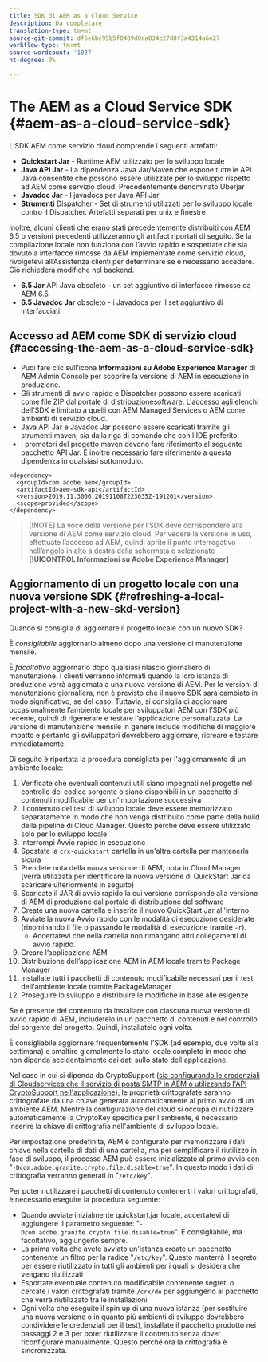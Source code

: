 ```yaml
---
title: SDK di AEM as a Cloud Service
description: Da completare
translation-type: tm+mt
source-git-commit: df6e6bc95b5f0489d0da034c27d8f3a4314a6e27
workflow-type: tm+mt
source-wordcount: '1027'
ht-degree: 0%

---
```



# The AEM as a Cloud Service SDK {#aem-as-a-cloud-service-sdk}

L’SDK AEM come servizio cloud comprende i seguenti artefatti:

* **Quickstart Jar** - Runtime AEM utilizzato per lo sviluppo locale
* **Java API Jar** - La dipendenza Java Jar/Maven che espone tutte le API Java consentite che possono essere utilizzate per lo sviluppo rispetto ad AEM come servizio cloud. Precedentemente denominato Uberjar
* **Javadoc Jar** - I javadocs per Java API Jar
* **Strumenti** Dispatcher - Set di strumenti utilizzati per lo sviluppo locale contro il Dispatcher. Artefatti separati per unix e finestre

Inoltre, alcuni clienti che erano stati precedentemente distribuiti con AEM 6.5 o versioni precedenti utilizzeranno gli artifact riportati di seguito. Se la compilazione locale non funziona con l’avvio rapido e sospettate che sia dovuto a interfacce rimosse da AEM implementate come servizio cloud, rivolgetevi all’Assistenza clienti per determinare se è necessario accedere. Ciò richiederà modifiche nel backend.

* **6.5 Jar** API Java obsoleto - un set aggiuntivo di interfacce rimosse da AEM 6.5
* **6.5 Javadoc Jar** obsoleto - i Javadocs per il set aggiuntivo di interfacciati

## Accesso ad AEM come SDK di servizio cloud {#accessing-the-aem-as-a-cloud-service-sdk}

* Puoi fare clic sull’icona **Informazioni su Adobe Experience Manager** di AEM Admin Console per scoprire la versione di AEM in esecuzione in produzione.
* Gli strumenti di avvio rapido e Dispatcher possono essere scaricati come file ZIP dal portale [di distribuzione](https://experience.adobe.com/#/downloads/content/software-distribution/en/aemcloud.html)software. L&#39;accesso agli elenchi dell&#39;SDK è limitato a quelli con AEM Managed Services o AEM come ambienti di servizio cloud.
* Java API Jar e Javadoc Jar possono essere scaricati tramite gli strumenti maven, sia dalla riga di comando che con l&#39;IDE preferito.
* I promotori del progetto maven devono fare riferimento al seguente pacchetto API Jar. È inoltre necessario fare riferimento a questa dipendenza in qualsiasi sottomodulo.

```
<dependency>
  <groupId>com.adobe.aem</groupId>
  <artifactId>aem-sdk-api</artifactId>
  <version>2019.11.3006.20191108T223635Z-191201</version>
  <scope>provided</scope>
</dependency>
```

>[!NOTE] La voce della versione per l’SDK deve corrispondere alla versione di AEM come servizio cloud. Per vedere la versione in uso, effettuate l’accesso ad AEM, quindi aprite il punto interrogativo nell’angolo in alto a destra della schermata e selezionate **[!UICONTROL Informazioni su Adobe Experience Manager]**


## Aggiornamento di un progetto locale con una nuova versione SDK {#refreshing-a-local-project-with-a-new-skd-version}

Quando si consiglia di aggiornare il progetto locale con un nuovo SDK?

È *consigliabile* aggiornarlo almeno dopo una versione di manutenzione mensile.

È *facoltativo* aggiornarlo dopo qualsiasi rilascio giornaliero di manutenzione. I clienti verranno informati quando la loro istanza di produzione verrà aggiornata a una nuova versione di AEM. Per le versioni di manutenzione giornaliera, non è previsto che il nuovo SDK sarà cambiato in modo significativo, se del caso. Tuttavia, si consiglia di aggiornare occasionalmente l’ambiente locale per sviluppatori AEM con l’SDK più recente, quindi di rigenerare e testare l’applicazione personalizzata. La versione di manutenzione mensile in genere include modifiche di maggiore impatto e pertanto gli sviluppatori dovrebbero aggiornare, ricreare e testare immediatamente.

Di seguito è riportata la procedura consigliata per l&#39;aggiornamento di un ambiente locale:

1. Verificate che eventuali contenuti utili siano impegnati nel progetto nel controllo del codice sorgente o siano disponibili in un pacchetto di contenuti modificabile per un&#39;importazione successiva
1. Il contenuto del test di sviluppo locale deve essere memorizzato separatamente in modo che non venga distribuito come parte della build della pipeline di Cloud Manager. Questo perché deve essere utilizzato solo per lo sviluppo locale
1. Interrompi Avvio rapido in esecuzione
1. Spostate la `crx-quickstart` cartella in un&#39;altra cartella per mantenerla sicura
1. Prendete nota della nuova versione di AEM, nota in Cloud Manager (verrà utilizzata per identificare la nuova versione di QuickStart Jar da scaricare ulteriormente in seguito)
1. Scaricate il JAR di avvio rapido la cui versione corrisponde alla versione di AEM di produzione dal portale di distribuzione del software
1. Create una nuova cartella e inserite il nuovo QuickStart Jar all&#39;interno
1. Avviate la nuova Avvio rapido con le modalità di esecuzione desiderate (rinominando il file o passando le modalità di esecuzione tramite `-r`).
   * Accertatevi che nella cartella non rimangano altri collegamenti di avvio rapido.
1. Creare l’applicazione AEM
1. Distribuzione dell’applicazione AEM in AEM locale tramite Package Manager
1. Installate tutti i pacchetti di contenuto modificabile necessari per il test dell&#39;ambiente locale tramite PackageManager
1. Proseguire lo sviluppo e distribuire le modifiche in base alle esigenze

Se è presente del contenuto da installare con ciascuna nuova versione di avvio rapido di AEM, includetelo in un pacchetto di contenuti e nel controllo del sorgente del progetto. Quindi, installatelo ogni volta.

È consigliabile aggiornare frequentemente l&#39;SDK (ad esempio, due volte alla settimana) e smaltire giornalmente lo stato locale completo in modo che non dipenda accidentalmente dai dati sullo stato dell&#39;applicazione.

Nel caso in cui si dipenda da CryptoSupport ([sia configurando le credenziali di Cloudservices che il servizio di posta SMTP in AEM o utilizzando l&#39;API CryptoSupport nell&#39;applicazione](https://helpx.adobe.com/experience-manager/6-5/sites/developing/using/reference-materials/javadoc/com/adobe/granite/crypto/CryptoSupport.html)), le proprietà crittografate saranno crittografate da una chiave generata automaticamente al primo avvio di un ambiente AEM. Mentre la configurazione del cloud si occupa di riutilizzare automaticamente la CryptoKey specifica per l&#39;ambiente, è necessario inserire la chiave di crittografia nell&#39;ambiente di sviluppo locale.

Per impostazione predefinita, AEM è configurato per memorizzare i dati chiave nella cartella di dati di una cartella, ma per semplificare il riutilizzo in fase di sviluppo, il processo AEM può essere inizializzato al primo avvio con &quot;`-Dcom.adobe.granite.crypto.file.disable=true`&quot;. In questo modo i dati di crittografia verranno generati in &quot;`/etc/key`&quot;.

Per poter riutilizzare i pacchetti di contenuto contenenti i valori crittografati, è necessario eseguire la procedura seguente:

* Quando avviate inizialmente quickstart.jar locale, accertatevi di aggiungere il parametro seguente: &quot;`-Dcom.adobe.granite.crypto.file.disable=true`&quot;. È consigliabile, ma facoltativo, aggiungerlo sempre.
* La prima volta che avete avviato un&#39;istanza create un pacchetto contenente un filtro per la radice &quot;`/etc/key`&quot;. Questo manterrà il segreto per essere riutilizzato in tutti gli ambienti per i quali si desidera che vengano riutilizzati
* Esportate eventuale contenuto modificabile contenente segreti o cercate i valori crittografati tramite `/crx/de` per aggiungerlo al pacchetto che verrà riutilizzato tra le installazioni
* Ogni volta che eseguite il spin up di una nuova istanza (per sostituire una nuova versione o in quanto più ambienti di sviluppo dovrebbero condividere le credenziali per il test), installate il pacchetto prodotto nei passaggi 2 e 3 per poter riutilizzare il contenuto senza dover riconfigurare manualmente. Questo perché ora la crittografia è sincronizzata.
